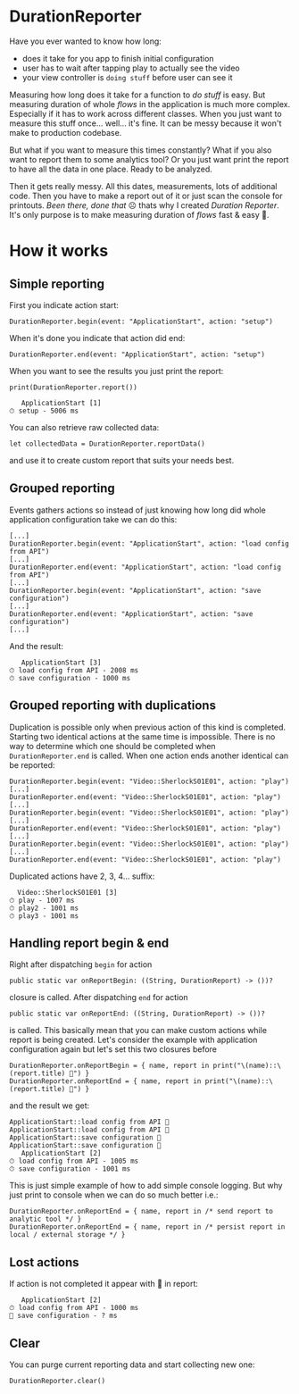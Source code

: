 # DurationReporter
Have you ever wanted to know how long:
* does it take for you app to finish initial configuration
* user has to wait after tapping play to actually see the video
* your view controller is `doing stuff` before user can see it

Measuring how long does it take for a function to *do stuff* is easy. But measuring duration of whole *flows* in the application is much more complex. Especially if it has to work across different classes. When you just want to measure this stuff once... well... it's fine. It can be messy because it won't make to production codebase. 

But what if you want to measure this times constantly? What if you also want to report them to some analytics tool? Or you just want print the report to have all the data in one place. Ready to be analyzed.

Then it gets really messy. All this dates, measurements, lots of additional code. Then you have to make a report out of it or just scan the console for printouts. *Been there, done that* ☹️ thats why I created *Duration Reporter*. It's only purpose is to make measuring duration of *flows* fast & easy 🚀.

# How it works
## Simple reporting
First you indicate action start:

```
DurationReporter.begin(event: "ApplicationStart", action: "setup")
```

When it's done you indicate that action did end:

```
DurationReporter.end(event: "ApplicationStart", action: "setup")
```

When you want to see the results you just print the report:
```
print(DurationReporter.report())
```
```
   ApplicationStart [1]
⏱ setup - 5006 ms
```
You can also retrieve raw collected data:
```
let collectedData = DurationReporter.reportData()
```
and use it to create custom report that suits your needs best.

## Grouped reporting
Events gathers actions so instead of just knowing how long did whole application configuration take we can do this:
```
[...]
DurationReporter.begin(event: "ApplicationStart", action: "load config from API")
[...]
DurationReporter.end(event: "ApplicationStart", action: "load config from API")
[...]
DurationReporter.begin(event: "ApplicationStart", action: "save configuration")
[...]
DurationReporter.end(event: "ApplicationStart", action: "save configuration")
[...]
```
And the result:
```
   ApplicationStart [3]
⏱ load config from API - 2008 ms
⏱ save configuration - 1000 ms
```
## Grouped reporting with duplications
Duplication is possible only when previous action of this kind is completed. Starting two identical actions at the same time is impossible. There is no way to determine which one should be completed when `DurationReporter.end` is called.
When one action ends another identical can be reported:

```
DurationReporter.begin(event: "Video::SherlockS01E01", action: "play")
[...]
DurationReporter.end(event: "Video::SherlockS01E01", action: "play")
[...]
DurationReporter.begin(event: "Video::SherlockS01E01", action: "play")
[...]
DurationReporter.end(event: "Video::SherlockS01E01", action: "play")
[...]
DurationReporter.begin(event: "Video::SherlockS01E01", action: "play")
[...]
DurationReporter.end(event: "Video::SherlockS01E01", action: "play")

```
Duplicated actions have 2, 3, 4... suffix:
```
  Video::SherlockS01E01 [3]
⏱ play - 1007 ms
⏱ play2 - 1001 ms
⏱ play3 - 1001 ms
```

## Handling report begin & end
Right after dispatching `begin` for action
```
public static var onReportBegin: ((String, DurationReport) -> ())?
```
closure is called. After dispatching `end` for action
```
public static var onReportEnd: ((String, DurationReport) -> ())?
```
is called.
This basically mean that you can make custom actions while report is being created. Let's consider the example with application configuration again but let's set this two closures before
```
DurationReporter.onReportBegin = { name, report in print("\(name)::\(report.title) 🚀") }
DurationReporter.onReportEnd = { name, report in print("\(name)::\(report.title) 🎉") }
```
and the result we get:
```
ApplicationStart::load config from API 🚀
ApplicationStart::load config from API 🎉
ApplicationStart::save configuration 🚀
ApplicationStart::save configuration 🎉
   ApplicationStart [2]
⏱ load config from API - 1005 ms
⏱ save configuration - 1001 ms
```
This is just simple example of how to add simple console logging. But why just print to console when we can do so much better i.e.:
```
DurationReporter.onReportEnd = { name, report in /* send report to analytic tool */ }
DurationReporter.onReportEnd = { name, report in /* persist report in local / external storage */ }
```
## Lost actions
If action is not completed it appear with 🔴 in report:
```
   ApplicationStart [2]
⏱ load config from API - 1000 ms
🔴 save configuration - ? ms
```
## Clear
You can purge current reporting data and start collecting new one:
```
DurationReporter.clear()
```
